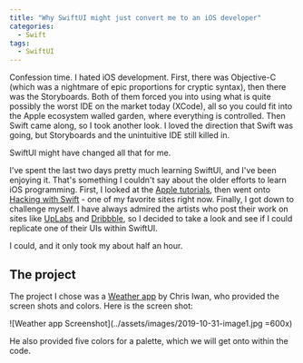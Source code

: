 ```yaml
---
title: "Why SwiftUI might just convert me to an iOS developer"
categories:
  - Swift
tags:
  - SwiftUI
---
```


Confession time.  I hated iOS development.  First, there was Objective-C (which was a nightmare of epic proportions for cryptic syntax), then there was the Storyboards.  Both of them forced you into using what is quite possibly the worst IDE on the market today (XCode), all so you could fit into the Apple ecosystem walled garden, where everything is controlled.  Then Swift came along, so I took another look.  I loved the direction that Swift was going, but Storyboards and the unintuitive IDE still killed in.

SwiftUI might have changed all that for me.

I've spent the last two days pretty much learning SwiftUI, and I've been enjoying it.  That's something I couldn't say about the older efforts to learn iOS programming.  First, I looked at the [Apple tutorials](https://developer.apple.com/tutorials/swiftui), then went onto [Hacking with Swift](https://www.hackingwithswift.com/100/swiftui) - one of my favorite sites right now.  Finally, I got down to challenge myself.  I have always admired the artists who post their work on sites like [UpLabs](https://uplabs.com) and [Dribbble](https://dribbble.com), so I decided to take a look and see if I could replicate one of their UIs within SwiftUI.

I could, and it only took my about half an hour.

## The project

The project I chose was a [Weather app](https://dribbble.com/shots/7106462-Weather-App?utm_source=Clipboard_Shot&utm_campaign=Chrisiwan&utm_content=Weather%20App&utm_medium=Social_Share) by Chris Iwan, who provided the screen shots and colors. Here is the screen shot:

![Weather app Screenshot](../assets/images/2019-10-31-image1.jpg =600x)

He also provided five colors for a palette, which we will get onto within the code.